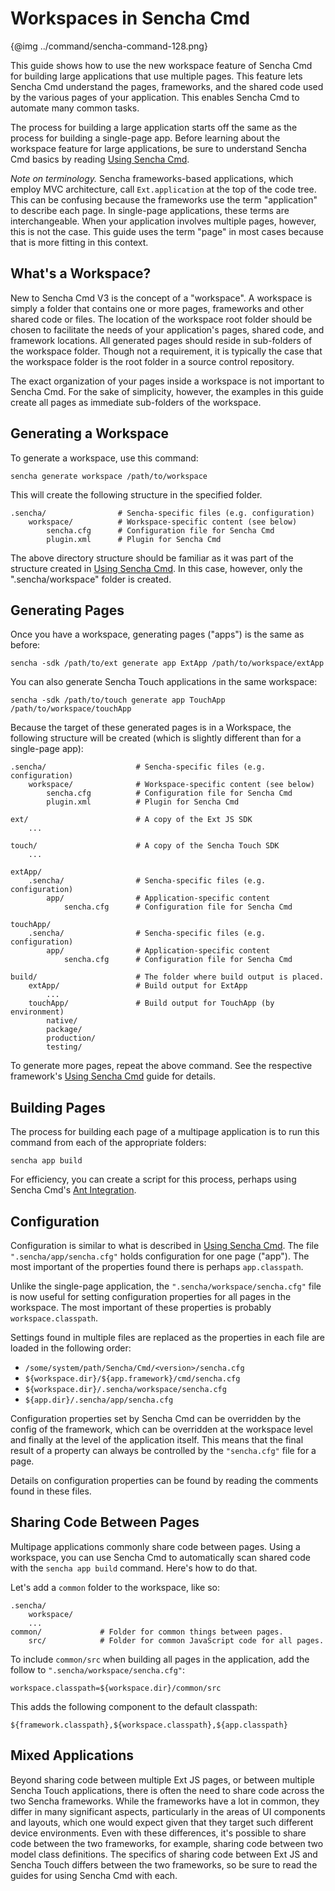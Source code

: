 # Workspaces in Sencha Cmd

{@img ../command/sencha-command-128.png}

This guide shows how to use the new workspace feature of Sencha Cmd for building large
applications that use multiple pages. This feature lets Sencha Cmd understand the pages,
frameworks, and the shared code used by the various pages of your application. This
enables Sencha Cmd to automate many common tasks.

The process for building a large application starts off the same as the process for
building a single-page app. Before learning about the workspace feature for large
applications, be sure to understand Sencha Cmd basics by reading
[Using Sencha Cmd](#/guide/command_app). 

*Note on terminology.* Sencha frameworks-based applications, which employ MVC architecture,
call `Ext.application` at the top of the code tree. This can be confusing because the
frameworks use the term "application" to describe each page. In single-page applications,
these terms are interchangeable. When your application involves multiple pages, however,
this is not the case. This guide uses the term "page" in most cases because that is more
fitting in this context.

## What's a Workspace?

New to Sencha Cmd V3 is the concept of a "workspace". A workspace is simply a folder that
contains one or more pages, frameworks and other shared code or files. The location of the
workspace root folder should be chosen to facilitate the needs of your application's pages,
shared code, and framework locations. All generated pages should reside in sub-folders of
the workspace folder. Though not a requirement, it is typically the case that the workspace
folder is the root folder in a source control repository.

The exact organization of your pages inside a workspace is not important to Sencha Cmd.
For the sake of simplicity, however, the examples in this guide create all pages as immediate
sub-folders of the workspace.

## Generating a Workspace

To generate a workspace, use this command:

    sencha generate workspace /path/to/workspace

This will create the following structure in the specified folder.

    .sencha/                # Sencha-specific files (e.g. configuration)
        workspace/          # Workspace-specific content (see below)
            sencha.cfg      # Configuration file for Sencha Cmd
            plugin.xml      # Plugin for Sencha Cmd

The above directory structure should be familiar as it was part of the structure created in
[Using Sencha Cmd](#/guide/command_app). In this case, however, only the ".sencha/workspace"
folder is created.

## Generating Pages

Once you have a workspace, generating pages ("apps") is the same as before:

    sencha -sdk /path/to/ext generate app ExtApp /path/to/workspace/extApp

You can also generate Sencha Touch applications in the same workspace:

    sencha -sdk /path/to/touch generate app TouchApp /path/to/workspace/touchApp

Because the target of these generated pages is in a Workspace, the following structure
will be created (which is slightly different than for a single-page app):

    .sencha/                    # Sencha-specific files (e.g. configuration)
        workspace/              # Workspace-specific content (see below)
            sencha.cfg          # Configuration file for Sencha Cmd
            plugin.xml          # Plugin for Sencha Cmd

    ext/                        # A copy of the Ext JS SDK
        ...

    touch/                      # A copy of the Sencha Touch SDK
        ...

    extApp/
        .sencha/                # Sencha-specific files (e.g. configuration)
            app/                # Application-specific content
                sencha.cfg      # Configuration file for Sencha Cmd

    touchApp/
        .sencha/                # Sencha-specific files (e.g. configuration)
            app/                # Application-specific content
                sencha.cfg      # Configuration file for Sencha Cmd

    build/                      # The folder where build output is placed.
        extApp/                 # Build output for ExtApp
            ...
        touchApp/               # Build output for TouchApp (by environment)
            native/
            package/
            production/
            testing/

To generate more pages, repeat the above command. See the respective framework's
[Using Sencha Cmd](#/guide/command_app) guide for details.

## Building Pages

The process for building each page of a multipage application is to run this command
from each of the appropriate folders:

    sencha app build

For efficiency, you can create a script for this process, perhaps using Sencha Cmd's
[Ant Integration](#/guide/command_ant).

## Configuration

Configuration is similar to what is described in [Using Sencha Cmd](#/guide/command_app).
The file `".sencha/app/sencha.cfg"` holds configuration for one page ("app"). The most
important of the properties found there is perhaps `app.classpath`.

Unlike the single-page application, the `".sencha/workspace/sencha.cfg"` file is now useful
for setting configuration properties for all pages in the workspace. The most important
of these properties is probably `workspace.classpath`.

Settings found in multiple files are replaced as the properties in each file are loaded in
the following order:

 - `/some/system/path/Sencha/Cmd/<version>/sencha.cfg`
 - `${workspace.dir}/${app.framework}/cmd/sencha.cfg`
 - `${workspace.dir}/.sencha/workspace/sencha.cfg`
 - `${app.dir}/.sencha/app/sencha.cfg`

Configuration properties set by Sencha Cmd can be overridden by the config of the framework,
which can be overridden at the workspace level and finally at the level of the application
itself. This means that the final result of a property can always be controlled by the
`"sencha.cfg"` file for a page.

Details on configuration properties can be found by reading the comments found in these
files.

## Sharing Code Between Pages

Multipage applications commonly share code between pages. Using a workspace, you can use
Sencha Cmd to automatically scan shared code with the `sencha app build` command. Here's
how to do that.

Let's add a `common` folder to the workspace, like so:

    .sencha/
        workspace/
        ...
    common/             # Folder for common things between pages.
        src/            # Folder for common JavaScript code for all pages.

To include `common/src` when building all pages in the application, add the follow to
`".sencha/workspace/sencha.cfg"`:

    workspace.classpath=${workspace.dir}/common/src

This adds the following component to the default classpath:

    ${framework.classpath},${workspace.classpath},${app.classpath}

## Mixed Applications

Beyond sharing code between multiple Ext JS pages, or between multiple Sencha Touch
applications, there is often the need to share code across the two Sencha frameworks.
While the frameworks have a lot in common, they differ in many significant aspects,
particularly in the areas of UI components and layouts, which one would expect given that
they target such different device environments. Even with these differences, it's possible
to share code between the two frameworks, for example, sharing code between two model
class definitions. The specifics of sharing code between Ext JS and Sencha Touch differs
between the two frameworks, so be sure to read the guides for using Sencha Cmd with each.
